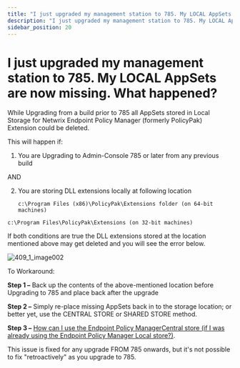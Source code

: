 ```yaml
---
title: "I just upgraded my management station to 785. My LOCAL AppSets are now missing. What happened?"
description: "I just upgraded my management station to 785. My LOCAL AppSets are now missing. What happened?"
sidebar_position: 20
---
```


# I just upgraded my management station to 785. My LOCAL AppSets are now missing. What happened?

While Upgrading from a build prior to 785 all AppSets stored in Local Storage for Netwrix Endpoint
Policy Manager (formerly PolicyPak) Extension could be deleted.

This will happen if:

1. You are Upgrading to Admin-Console 785 or later from any previous build

AND

2. You are storing DLL extensions locally at following location

   ```
   c:\Program Files (x86)\PolicyPak\Extensions folder (on 64-bit machines)
   ```

```
c:\Program Files\PolicyPak\Extensions (on 32-bit machines)
```

If both conditions are true the DLL extensions stored at the location mentioned above may get
deleted and you will see the error below.

![409_1_image002](/images/endpointpolicymanager/troubleshooting/applicationsettings/appset/409_1_image002.webp)

To Workaround:

**Step 1 –** Back up the contents of the above-mentioned location before Upgrading to 785 and place
back after the upgrade

**Step 2 –** Simply re-place missing AppSets back in to the storage location; or better yet, use the
CENTRAL STORE or SHARED STORE method.

**Step 3 –**
[How can I use the Endpoint Policy ManagerCentral store (if I was already using the Endpoint Policy Manager Local store?)](/docs/endpointpolicymanager/components/applicationsettingsmanager/technotes/generalconfiguration/centralstore.md).

This issue is fixed for any upgrade FROM 785 onwards, but it's not possible to fix "retroactively"
as you upgrade to 785.
